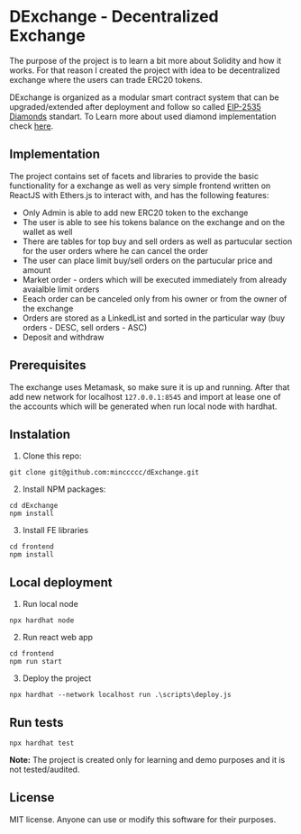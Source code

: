 # DExchange - Decentralized Exchange

The purpose of the project is to learn a bit more about Solidity and how it works. For that reason I created the project with idea to be decentralized exchange where the users can trade ERC20 tokens.

DExchange is organized as a modular smart contract system that can be upgraded/extended after deployment and follow so called [EIP-2535 Diamonds](https://eips.ethereum.org/EIPS/eip-2535) standart. To Learn more about used diamond implementation check [here](https://github.com/mudgen/diamond-1-hardhat).

## Implementation
The project contains set of facets and libraries to provide the basic functionality for a exchange as well as very simple frontend written on ReactJS with Ethers.js to interact with, and has the following features:
- Only Admin is able to add new ERC20 token to the exchange
- The user is able to see his tokens balance on the exchange and on the wallet as well
- There are tables for top buy and sell orders as well as partucular section for the user orders where he can cancel the order
- The user can place limit buy/sell orders on the partucular price and amount
- Market order - orders which will be executed immediately from already avaialble limit orders
- Eeach order can be canceled only from his owner or from the owner of the exchange
- Orders are stored as a LinkedList and sorted in the particular way (buy orders - DESC, sell orders - ASC)
- Deposit and withdraw

## Prerequisites
The exchange uses Metamask, so make sure it is up and running. After that add new network for localhost `127.0.0.1:8545` and import at lease one of the accounts which will be generated when run local node with hardhat.

## Instalation
1. Clone this repo:
```console
git clone git@github.com:minccccc/dExchange.git
```

2. Install NPM packages:
```console
cd dExchange
npm install
```

3. Install FE libraries
```console
cd frontend
npm install
```

## Local deployment
1. Run local node
```console
npx hardhat node
```
2. Run react web app
```console
cd frontend
npm run start
```
3. Deploy the project
```console
npx hardhat --network localhost run .\scripts\deploy.js
```

## Run tests
```console
npx hardhat test
```

**Note:** The project is created only for learning and demo purposes and it is not tested/audited.

## License
MIT license. Anyone can use or modify this software for their purposes.